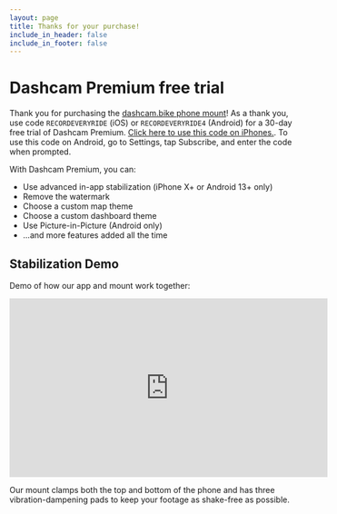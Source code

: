 ```yaml
---
layout: page
title: Thanks for your purchase!
include_in_header: false
include_in_footer: false
---
```


# Dashcam Premium free trial

Thank you for purchasing the [dashcam.bike phone mount](https://amzn.to/3QqCVoU)!
As a thank you, use code `RECORDEVERYRIDE` (iOS) or `RECORDEVERYRIDE4` (Android) for a 30-day free trial of Dashcam Premium.
[Click here to use this code on iPhones.](https://apps.apple.com/redeem/?id=1577996345&code=RECORDEVERYRIDE).
To use this code on Android, go to Settings, tap Subscribe, and enter the code when prompted.


With Dashcam Premium, you can:

* Use advanced in-app stabilization (iPhone X+ or Android 13+ only)
* Remove the watermark
* Choose a custom map theme
* Choose a custom dashboard theme
* Use Picture-in-Picture (Android only)
* ...and more features added all the time

## Stabilization Demo

Demo of how our app and mount work together:

<center>
<iframe class="youtubeVideo" style="text-align: center" width="560" height="315" src="https://www.youtube.com/embed/X-6fH3Qc2ZE" title="YouTube video player" frameborder="0" allow="accelerometer; autoplay; clipboard-write; encrypted-media; gyroscope; picture-in-picture; web-share" allowfullscreen></iframe>
</center>

Our mount clamps both the top and bottom of the phone and has three vibration-dampening pads to keep your footage as shake-free as possible.
